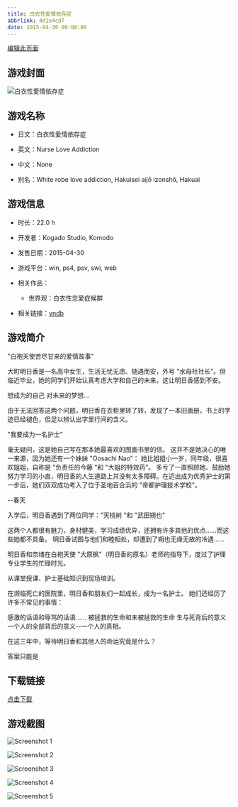 ```yaml
---
title: 白衣性愛情依存症
abbrlink: 4d1e4cd7
date: 2015-04-30 00:00:00
---
```

[编辑此页面](https://github.com/ACG-3/ADV3-source/blob/main/source/_posts/%E7%99%BD%E8%A1%A3%E6%80%A7%E6%84%9B%E6%83%85%E4%BE%9D%E5%AD%98%E7%97%87.md)

## 游戏封面

![白衣性愛情依存症](https://pan.timero.xyz/d/onedrive/img_lib_001/%E7%99%BD%E8%A1%A3%E6%80%A7%E6%84%9B%E6%83%85%E4%BE%9D%E5%AD%98%E7%97%87_cover.avif)


## 游戏名称

- 日文：白衣性愛情依存症
- 英文：Nurse Love Addiction
- 中文：None

- 别名：White robe love addiction, Hakuisei aijō izonshō, Hakuai


## 游戏信息

- 时长：22.0 h
- 开发者：Kogado Studio, Komodo
- 发售日期：2015-04-30
- 游戏平台：win, ps4, psv, swi, web
- 相关作品：
   - 世界观：白衣性恋愛症候群

- 相关链接：[vndb](https://vndb.org/v16610)


## 游戏简介

"白袍天使苦尽甘来的爱情故事"

大町明日香是一名高中女生，生活无忧无虑、随遇而安，外号 "水母社社长"。但临近毕业，她的同学们开始认真考虑大学和自己的未来，这让明日香感到不安。

想成为的自己
对未来的梦想...

由于无法回答这两个问题，明日香在衣柜里转了转，发现了一本旧画册。书上的字迹已经褪色，但足以辨认出字里行间的含义。

"我要成为一名护士"

毫无疑问，这是她自己写在那本她最喜欢的图画书里的信。  这并不是她决心的唯一来源，因为她还有一个妹妹 "Oosachi Nao"：  她比姐姐小一岁，同年级，很喜欢姐姐，自称是 "负责任的今藤 "和 "大姐的特效药"。  多亏了一直照顾她、鼓励她努力学习的小直，明日香的人生道路上并没有太多障碍。在迈出成为优秀护士的第一步后，她们双双成功考入了位于圣地百合浜的 "帝都护理技术学校"。

--春天

入学后，明日香遇到了两位同学："天桃树 "和 "武田朔也"

这两个人都很有魅力，身材健美，学习成绩优异，还拥有许多其他的优点......而这些她都不具备。  明日香试图与他们和睦相处，却遭到了朔也无缘无故的冷遇......

明日香和奈绪在白袍天使 "大原枫"（明日香的原名）老师的指导下，度过了护理专业学生的忙碌时光。

从课堂授课、护士基础知识到现场培训。

在濒临死亡的医院里，明日香和朋友们一起成长，成为一名护士。  她们还经历了许多不常见的事情：

感激的话语和辱骂的话语......
被拯救的生命和未被拯救的生命
生与死背后的意义
一个人的全部背后的意义--一个人的真相。

在这三年中，等待明日香和其他人的命运究竟是什么？

答案只能是




## 下载链接

[点击下载](https://pan.timero.xyz/onedrive/adv_lib_001/%E7%99%BD%E8%A1%A3%E6%80%A7%E6%84%9B%E6%83%85%E4%BE%9D%E5%AD%98%E7%97%87)


## 游戏截图


![Screenshot 1](https://pan.timero.xyz/d/onedrive/img_lib_001/%E7%99%BD%E8%A1%A3%E6%80%A7%E6%84%9B%E6%83%85%E4%BE%9D%E5%AD%98%E7%97%87_Screenshot_1.avif)

![Screenshot 2](https://pan.timero.xyz/d/onedrive/img_lib_001/%E7%99%BD%E8%A1%A3%E6%80%A7%E6%84%9B%E6%83%85%E4%BE%9D%E5%AD%98%E7%97%87_Screenshot_2.avif)

![Screenshot 3](https://pan.timero.xyz/d/onedrive/img_lib_001/%E7%99%BD%E8%A1%A3%E6%80%A7%E6%84%9B%E6%83%85%E4%BE%9D%E5%AD%98%E7%97%87_Screenshot_3.avif)

![Screenshot 4](https://pan.timero.xyz/d/onedrive/img_lib_001/%E7%99%BD%E8%A1%A3%E6%80%A7%E6%84%9B%E6%83%85%E4%BE%9D%E5%AD%98%E7%97%87_Screenshot_4.avif)

![Screenshot 5](https://pan.timero.xyz/d/onedrive/img_lib_001/%E7%99%BD%E8%A1%A3%E6%80%A7%E6%84%9B%E6%83%85%E4%BE%9D%E5%AD%98%E7%97%87_Screenshot_5.avif)

